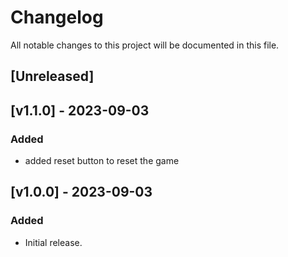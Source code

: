 # Changelog

All notable changes to this project will be documented in this file.

## [Unreleased]

## [v1.1.0] - 2023-09-03

### Added

- added reset button to reset the game

## [v1.0.0] - 2023-09-03

### Added

- Initial release.
